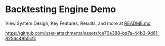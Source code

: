 # Backtesting Engine Demo


View System Design, Key Features, Results, and more at [README.md](../README.md)



https://github.com/user-attachments/assets/ce70a388-ba7a-44b3-9d61-8256c49b5cfc

